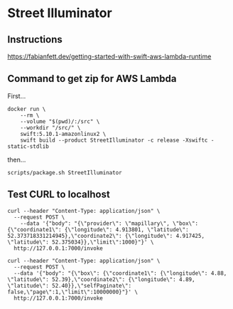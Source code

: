 # Street Illuminator

## Instructions
https://fabianfett.dev/getting-started-with-swift-aws-lambda-runtime

## Command to get zip for AWS Lambda
First...
```
docker run \
    --rm \
    --volume "$(pwd)/:/src" \
    --workdir "/src/" \
    swift:5.10.1-amazonlinux2 \
    swift build --product StreetIlluminator -c release -Xswiftc -static-stdlib 
```
then...
```
scripts/package.sh StreetIlluminator
```



## Test CURL to localhost
```
curl --header "Content-Type: application/json" \
  --request POST \
    --data '{"body": "{\"provider\": \"mapillary\", \"box\": {\"coordinate1\": {\"longitude\": 4.913801, \"latitude\": 52.373718331214945},\"coordinate2\": {\"longitude\": 4.917425, \"latitude\": 52.375034}},\"limit\":1000}"}' \
  http://127.0.0.1:7000/invoke
```

```
curl --header "Content-Type: application/json" \
  --request POST \
  --data '{"body": "{\"box\": {\"coordinate1\": {\"longitude\": 4.88, \"latitude\": 52.39},\"coordinate2\": {\"longitude\": 4.89, \"latitude\": 52.40}},\"selfPaginate\": false,\"page\":1,\"limit\":10000000}"}' \
  http://127.0.0.1:7000/invoke
  ```
